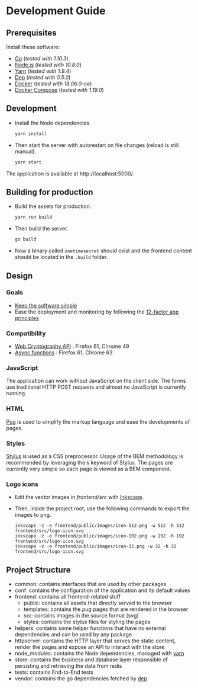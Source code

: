 # Development Guide

## Prerequisites

Install these software:

- [Go](https://golang.org/) (*tested with 1.10.3*)
- [Node.js](https://nodejs.org/) (*tested with 10.8.0*)
- [Yarn](https://yarnpkg.com) (*tested with 1.9.4*)
- [Dep](https://golang.github.io/dep/) (*tested with 0.5.0*)
- [Docker](https://www.docker.com/) (*tested with 18.06.0-ce*)
- [Docker Compose](https://docs.docker.com/compose/) (*tested with 1.19.0*)


## Development

- Install the Node dependencies

    ```sh
    yarn install
    ```

- Then start the server with autorestart on file changes (reload is still manual).

    ```sh
    yarn start
    ```

The application is available at http://localhost:5000/.


## Building for production

- Build the assets for production.

    ```sh
    yarn run build
    ```

- Then build the server.

    ```sh
    go build
    ```

- Now a binary called `onetimesecret` should exist and the frontend content should be located in the `.build` folder.


## Design

### Goals

- [Keep the software simple](https://en.wikipedia.org/wiki/KISS_principle)
- Ease the deployment and monitoring by following the [12-factor app principles](https://12factor.net/)


### Compatibility

- [Web Cryptography API](https://caniuse.com/#feat=cryptography) : Firefox 61, Chrome 49
- [Async functions](https://caniuse.com/#search=async) : Firefox 61, Chrome 63

### JavaScript

The application can work without JavaScript on the client side.
The forms use traditional HTTP POST requests and almost no JavaScript is currently running.


### HTML

[Pug](https://pugjs.org/) is used to simplify the markup language and ease the developments of pages.


### Styles

[Stylus](http://stylus-lang.com/) is used as a CSS preprocessor.
Usage of the BEM methodology is recommended by leveraging the `&` keyword of Stylus.
The pages are currently very simple so each page is viewed as a BEM component.



### Logo icons

- Edit the vector images in *frontend/src* with [Inkscape](https://inkscape.org).
- Then, inside the project root, use the following commands to export the images to png.

    ```
    inkscape -z -e frontend/public/images/icon-512.png -w 512 -h 512 frontend/src/logo-icon.svg
    inkscape -z -e frontend/public/images/icon-192.png -w 192 -h 192 frontend/src/logo-icon.svg
    inkscape -z -e frontend/public/images/icon-32.png -w 32 -h 32 frontend/src/logo-icon.svg
    ```


## Project Structure

- common: contains interfaces that are used by other packages
- conf: contains the configuration of the application and its default values
- frontend: contains all frontend-related stuff
  - public: contains all assets that directly served to the browser
  - templates: contains the *pug* pages that are rendered in the browser
  - src: contains images in the source format (svg)
  - styles: contains the *stylus* files for styling the pages
- helpers: contains some helper functions that have no external dependencies and can be used by any package
- httpserver: contains the HTTP layer that serves the static content, render the pages and expose an API to interact with the store
- node_modules: contains the Node dependencies, managed with [yarn](https://yarnpkg.com/)
- store: contains the business and database layer responsible of persisting and retrieving the data from redis
- tests: contains End-to-End tests
- vendor: contains the go dependencies fetched by [dep](https://golang.github.io/dep/)
